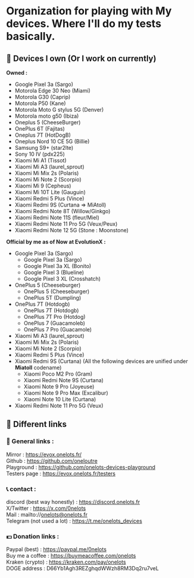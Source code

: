 # Organization for playing with My devices. Where I'll do my tests basically.

## 📱 Devices I own (Or I work on currently)

**Owned :**
- Google Pixel 3a (Sargo)
- Motorola Edge 30 Neo (Miami)
- Motorola G30 (Caprip)
- Motorola P50 (Kane)
- Motorola Moto G stylus 5G (Denver)
- Motorola moto g50 (Ibiza)
- Oneplus 5 (CheeseBurger)
- OnePlus 6T (Fajitas)
- Oneplus 7T (HotDogB)
- Oneplus Nord 10 CE 5G (Billie)
- Samsung S9+ (star2lte)
- Sony 10 IV (pdx225)
- Xiaomi Mi A1 (Tissot)
- Xiaomi Mi A3 (laurel_sprout)
- Xiaomi Mi Mix 2s (Polaris)
- Xiaomi Mi Note 2 (Scorpio)
- Xiaomi Mi 9 (Cepheus)
- Xiaomi Mi 10T Lite (Gauguin)
- Xiaomi Redmi 5 Plus (Vince)
- Xiaomi Redmi 9S (Curtana => MiAtoll)
- Xiaomi Redmi Note 8T (Willow/Ginkgo)
- Xiaomi Redmi Note 11S (fleur/Miel)
- Xiaomi Redmi Note 11 Pro 5G (Veux/Peux)
- Xiaomi Redmi Note 12 5G (Stone : Moonstone)

**Official by me as of Now at EvolutionX :** 
- Google Pixel 3a (Sargo)
  - Google Pixel 3a (Sargo)
  - Google Pixel 3a XL (Bonito)
  - Google Pixel 3 (Blueline)
  - Google Pixel 3 XL (Crosshatch)
- OnePlus 5 (Cheeseburger)
  - OnePlus 5 (Cheeseburger)
  - OnePlus 5T (Dumpling)
- OnePlus 7T (Hotdogb)
  - OnePlus 7T (Hotdogb)
  - OnePlus 7T Pro (Hotdog)
  - OnePlus 7 (Guacamoleb)
  - OnePlus 7 Pro (Guacamole)
- Xiaomi Mi A3 (laurel_sprout)
- Xiaomi Mi Mix 2s (Polaris)
- Xiaomi Mi Note 2 (Scorpio)
- Xiaomi Redmi 5 Plus (Vince)
- Xiaomi Redmi 9S (Curtana) (All the following devices are unified under **Miatoll** codename)
  - Xiaomi Poco M2 Pro (Gram)
  - Xiaomi Redmi Note 9S (Curtana)
  - Xiaomi Note 9 Pro (Joyeuse)
  - Xiaomi Note 9 Pro Max (Excalibur)
  - Xiaomi Note 10 Lite (Curtana)
- Xiaomi Redmi Note 11 Pro 5G (Veux)

## 🔗 Different links 

### 🔗 General links :

Mirror : https://evox.onelots.fr/  
Github : https://github.com/oneloutre  
Playground : https://github.com/onelots-devices-playground  
Testers page : https://evox.onelots.fr/testers  

### 📞 contact :

discord (best way honestly) : https://discord.onelots.fr  
X/Twitter : https://x.com/0nelots  
Mail : mailto://onelots@onelots.fr  
Telegram (not used a lot) : https://t.me/onelots_devices  

### 💵 Donation links :

Paypal (best) : https://paypal.me/0nelots  
Buy me a coffee : https://buymeacoffee.com/onelots  
Kraken (crypto) : https://kraken.com/pay/onelots  
DOGE address : D66Yb1Agh3REZghqdWWzh8RM3Dq2ru7veL  
